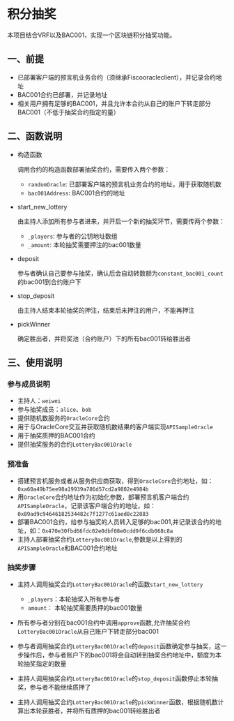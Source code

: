 # 积分抽奖
  本项目结合VRF以及BAC001，实现一个区块链积分抽奖功能。
## 一、前提
* 已部署客户端的预言机业务合约（须继承Fiscooracleclient），并记录合约地址
* BAC001合约已部署，并记录地址
* 相关用户拥有足够的BAC001，并且允许本合约从自己的账户下转走部分BAC001（不低于抽奖合约指定的量）

## 二、函数说明

* 构造函数

  调用合约的构造函数部署抽奖合约，需要传入两个参数：
  - `randomOracle`: 已部署客户端的预言机业务合约的地址，用于获取随机数
  - `bac001Address`: BAC001合约的地址

* start_new_lottery

  由主持人添加所有参与者进来，并开启一个新的抽奖环节，需要传两个参数：

  - `_players`: 参与者的公钥地址数组
  - `_amount`: 本轮抽奖需要押注的bac001数量

* deposit

  参与者确认自己要参与抽奖，确认后会自动转数额为`constant_bac001_count`的bac001到合约账户下


* stop_deposit

  由主持人结束本轮抽奖的押注，结束后未押注的用户，不能再押注


* pickWinner

  确定胜出者，并将奖池（合约账户）下的所有bac001转给胜出者



## 三、使用说明
### 参与成员说明
* 主持人：`weiwei`
* 参与抽奖成员：`alice`、`bob`
* 提供随机数服务的`OracleCore`合约
* 用于与OracleCore交互并获取随机数结果的客户端实现`APISampleOracle`
* 用于抽奖质押的BAC001合约
* 提供抽奖服务的合约`LotteryBac001Oracle`

### 预准备
* 搭建预言机服务或者从服务供应商获取，得到`OracleCore`合约地址，如：`0xa60a49b75ee98a19939a786d57cd2a9802e4984b`
* 用`OracleCore`合约地址作为初始化参数，部署预言机客户端合约`APISampleOracle`，记录该客户端合约的地址，如：`0x89ad9c94646182534482c7f1277c61aed8c22883`
* 部署BAC001合约，给参与抽奖的人员转入足够的bac001,并记录该合约的地址，如：`0x470e30fbd66fdc02e0dbf08e0cdd9f6cdb068c8a`
* 主持人部署抽奖合约`LotteryBac001Oracle`,参数是以上得到的`APISampleOracle`和BAC001合约地址

### 抽奖步骤

* 主持人调用抽奖合约`LotteryBac001Oracle`的函数`start_new_lottery`
  - `_players`：本轮抽奖入所有参与者
  - `amount`： 本轮抽奖需要质押的bac001数量
 
* 所有参与者分别在bac001合约中调用`approve`函数,允许抽奖合约`LotteryBac001Oracle`从自己账户下转走部分bac001

* 参与者调用抽奖合约`LotteryBac001Oracle`的`deposit`函数确定参与抽奖，这一步操作后，参与者账户下的bac001将会自动转到抽奖合约地址中，额度为本轮抽奖指定的数量

* 主持人调用抽奖合约`LotteryBac001Oracle`的`stop_deposit`函数停止本轮抽奖，参与者不能继续质押了

* 主持人调用抽奖合约`LotteryBac001Oracle`的`pickWinner`函数，根据随机数计算出本轮获胜者，并将所有质押的bac001转给胜出者
